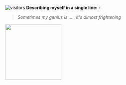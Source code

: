 ![visitors](https://visitor-badge.glitch.me/badge?page_id=page.id)
**Describing myself in a single line: -**

> *Sometimes my genius is ..... it's almost frightening*



<img height="180em" src="https://github-readme-stats.vercel.app/api?username=ZoltarThunderbird315&show_icons=true&hide_border=true&&count_private=true&include_all_commits=true" />





